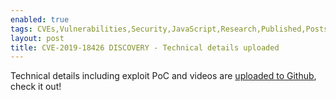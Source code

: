 ```yaml
---
enabled: true
tags: CVEs,Vulnerabilities,Security,JavaScript,Research,Published,Posts,News
layout: post
title: CVE-2019-18426 DISCOVERY - Technical details uploaded
---
```


Technical details including exploit PoC and videos are [uploaded to Github](https://github.com/weizman/CVE-2019-18426), check it out!
